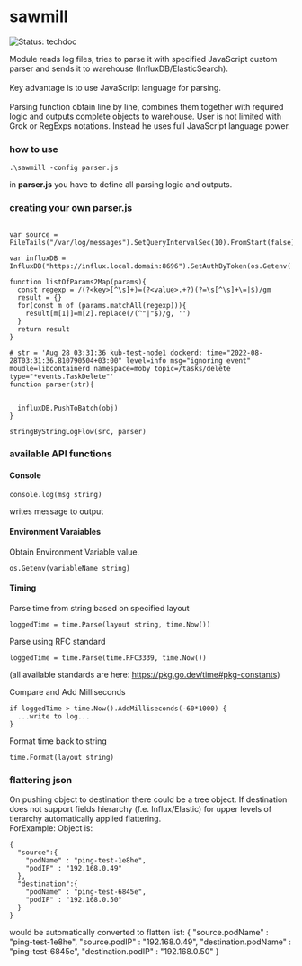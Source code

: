 # sawmill
![Status: techdoc](https://img.shields.io/badge/status-%20techdoc-yellow.svg)

Module reads log files, tries to parse it with specified JavaScript custom parser and sends it to warehouse (InfluxDB/ElasticSearch).<br><br>
Key advantage is to use JavaScript language for parsing.<br><br>
Parsing function obtain line by line, combines them together with required logic and outputs complete objects to warehouse.
User is not limited with Grok or RegExps notations. Instead he uses full JavaScript language power.<br> 

### how to use
```
.\sawmill -config parser.js
```
in <b>parser.js</b> you have to define all parsing logic and outputs.
### creating your own parser.js
```

var source = FileTails("/var/log/messages").SetQueryIntervalSec(10).FromStart(false)

var influxDB = InfluxDB("https://influx.local.domain:8696").SetAuthByToken(os.Getenv('AUTH_TOKEN')).BatchSize(100).MinIntervalSec(10)

function listOfParams2Map(params){
  const regexp = /(?<key>[^\s]+)=(?<value>.+?)(?=\s[^\s]+\=|$)/gm
  result = {}  
  for(const m of (params.matchAll(regexp))){
    result[m[1]]=m[2].replace(/(^"|"$)/g, '')
  }
  return result
}

# str = 'Aug 28 03:31:36 kub-test-node1 dockerd: time="2022-08-28T03:31:36.810790504+03:00" level=info msg="ignoring event" moudle=libcontainerd namespace=moby topic=/tasks/delete type="*events.TaskDelete"'
function parser(str){


  influxDB.PushToBatch(obj)
}

stringByStringLogFlow(src, parser)

```
### available API functions

#### Console
```
console.log(msg string)
```
writes message to output

#### Environment Varaiables
Obtain Environment Variable value.
```
os.Getenv(variableName string)
```
#### Timing
Parse time from string based on specified layout
```
loggedTime = time.Parse(layout string, time.Now())
```
Parse using RFC standard
```
loggedTime = time.Parse(time.RFC3339, time.Now())
```
(all available standards are here: https://pkg.go.dev/time#pkg-constants)
<br>

Compare and Add Milliseconds
```
if loggedTime > time.Now().AddMilliseconds(-60*1000) {
  ...write to log...
}
```
Format time back to string
```
time.Format(layout string)
```
### flattering json
On pushing object to destination there could be a tree object. If destination does not support fields hierarchy (f.e. Influx/Elastic) for upper levels of tierarchy automatically applied flattering.<br>
ForExample:
Object is:
```
{
  "source":{
    "podName" : "ping-test-1e8he",
    "podIP" : "192.168.0.49"
  },
  "destination":{
    "podName" : "ping-test-6845e",
    "podIP" : "192.168.0.50"
  }
}
```
would be automatically converted to flatten list:
{
  "source.podName" : "ping-test-1e8he",
  "source.podIP" : "192.168.0.49",
  "destination.podName" : "ping-test-6845e",
  "destination.podIP" : "192.168.0.50"
}
